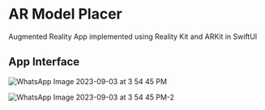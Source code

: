 # AR Model Placer
Augmented Reality App implemented using Reality Kit and ARKit in SwiftUI

## App Interface
![WhatsApp Image 2023-09-03 at 3 54 45 PM](https://github.com/ethedeltae/AR-Model-Placer-App/assets/114558002/59b985be-c782-4db6-8670-df4c295e072a)

![WhatsApp Image 2023-09-03 at 3 54 45 PM-2](https://github.com/ethedeltae/AR-Model-Placer-App/assets/114558002/3dc0c69e-ec1c-45a9-a4b1-6d06a64ada69)

